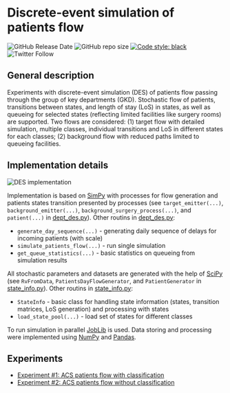 # Discrete-event simulation of patients flow

![GitHub Release Date](https://img.shields.io/github/release-date/iterater/health-des)
![GitHub repo size](https://img.shields.io/github/repo-size/iterater/health-des)
[![Code style: black](https://img.shields.io/badge/code%20style-black-000000.svg)](https://github.com/psf/black)
![Twitter Follow](https://img.shields.io/twitter/follow/iterater?style=social)

## General description

Experiments with discrete-event simulation (DES) of patients flow passing through the group of key departments (GKD). Stochastic flow of patients, transitions between states, and length of stay (LoS) in states, as well as queueing for selected states (reflecting limited facilities  like surgery rooms) are supported. Two flows are considered: (1) target flow with detailed simulation, multiple classes, individual transitions and LoS in different states for each classes; (2) background flow with reduced paths limited to queueing facilities.

## Implementation details

![DES implementation](/pics/des_implementation.png)

Implementation is based on [SimPy](http://simpy.readthedocs.org/) with processes for flow generation and patients states transition presented by processes (see `target_emitter(...)`, `background_emitter(...)`, `background_surgery_process(...)`, and `patient(...)` in [dept_des.py](dept_des.py)). Other routins in [dept_des.py](dept_des.py):

- `generate_day_sequence(...)` - generating daily sequence of delays for incoming patients (with scale)
- `simulate_patients_flow(...)` - run single simulation
- `get_queue_statistics(...)` - basic statistics on queueing from simulation results


All stochastic parameters and datasets are generated with the help of [SciPy](http://scipy.org/) (see `RvFromData`, `PatientsDayFlowGenerator`, and `PatientGenerator` in [state_info.py](state_info.py)). Other routins in [state_info.py](state_info.py):

- `StateInfo` - basic class for handling state information (states, transition matrices, LoS generation) and processing with states
- `load_state_pool(...)` - load set of states for different classes

To run simulation in parallel [JobLib](http://pythonhosted.org/joblib/) is used. Data storing and processing were implemented using [NumPy](http://www.numpy.org/) and [Pandas](http://pandas.pydata.org/).

## Experiments

- [Experiment #1: ACS patients flow with classification](/docs/experiment_01_acs.md)
- [Experiment #2: ACS patients flow without classification](/docs/experiment_02_acs_no_clusters.md)
